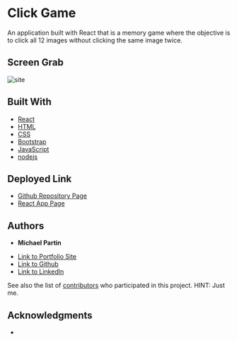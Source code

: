 # Click Game
An application built with React that is a memory game where the objective is to click all 12 images without clicking the same image twice. 

## Screen Grab 

![site](assets/click.PNG)

## Built With

* [React](https://reactjs.org)
* [HTML](https://developer.mozilla.org/en-US/docs/Web/HTML)
* [CSS](https://developer.mozilla.org/en-US/docs/Web/CSS)
* [Bootstrap](https://getbootstrap.com)
* [JavaScript](https://javascript.com)
* [nodejs](https://nodejs.com)


## Deployed Link

* [Github Repository Page](https://github.com/rev1311/click-game)
* [React App Page](https://rev1311.github.io/click-game)


## Authors

* **Michael Partin** 

- [Link to Portfolio Site](https://rev1311.github.io/updated-portfolio/)
- [Link to Github](https://github.com/rev1311)
- [Link to LinkedIn](https://linkedin.com/in/michael-partin)

See also the list of [contributors](https://github.com/your/project/contributors) who participated in this project. HINT: Just me.


## Acknowledgments

* 

